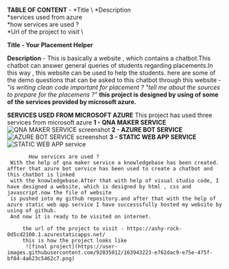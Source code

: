 **TABLE OF CONTENT** - *Title \ 
                       *Description \
                       *services used from azure \
                       *how services are used ? \
                       *Url of the project to visit \

**Title - Your Placement Helper**

**Description** - 
                  This is basically a website , which contains a chatbot.This chatbot can answer general queries of students regarding placements.In this way , this website can be used to help the students.
                  here are some of the demo questions that can be asked to this chatbot through this website -
                  *"is writing clean code important for placement ?* 
                  *"tell me about the sources to prepare for the placemens ?"*
                 **this project is designed by using of some of the services provided by microsoft azure.**
            
 **SERVICES USED FROM MICROSOFT AZURE**
                                     This project has used three services from microsoft azure
           **1 - QNA MAKER SERVICE**
              ![QNA MAKER SERVICE screenshot](https://user-images.githubusercontent.com/92035012/163940699-0ec2ebdf-20e9-4dfb-942b-fde6549be4b4.png)
           **2 - AZURE BOT SERVICE**
             ![AZURE BOT SERVICE screenshot](https://user-images.githubusercontent.com/92035012/163941147-e065dc1a-892a-40f7-a00e-403d0914686c.png)
           **3 - STATIC WEB APP SERVICE**
             ![STATIC WEB APP service](https://user-images.githubusercontent.com/92035012/163941824-b892a3ed-df7e-43df-afe5-05400b594b98.png)

           
           How services are used ?
     With the help of qna maker service a knowledgebase has been created. affter that azure bot service has been used to create a chatbot and this chatbot is linked
     with the knowledgebase.After that with help of visual studio code, I have designed a website, which is designed by html , css and javascript.now the file of website 
     is pushed into my github repository.and after that with the help of azure static web app service I have successsfully hosted my website by using of github.
     And now it is ready to be visited on internet.
     
         the url of the project to visit - https://ashy-rock-0d5cd2100.1.azurestaticapps.net/
         this is how the project looks like
          ![final project](https://user-images.githubusercontent.com/92035012/163943223-e762dac9-e75e-475f-bf84-4a623c5462c7.png)

     
